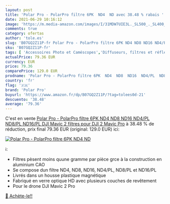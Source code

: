 ```yaml
---
layout: post
title: 'Polar Pro - PolarPro filtre 6PK  ND4  ND avec 38.48 % rabais '
date: 2021-06-29 10:16:12
image: 'https://m.media-amazon.com/images/I/31MDW7UIE3L._SL500_._SL400_.jpg'
comments: true
category: ofertas
author: 'tole.es'
slug: 'B07GQ2Z11P-fr Polar Pro - PolarPro filtre 6PK ND4 ND8 ND16 ND4/PL ND8/PL...'
sku: 'B07GQ2Z11P-fr'
tags: [ 'Accessoires Photo et Caméscopes','Diffuseurs, filtres et réflecteurs pour studio photo','Eclairage pour studio photo','Filtres lumière pour studio photo','High-Tech','Photo et caméscopes','Studio photo et éclairage','polar pro', ]
actualPrice: 79.36 EUR
currency: EUR
price: 79.36
comparePrice: 129.0 EUR
prodname: 'Polar Pro - PolarPro filtre 6PK  ND4  ND8  ND16  ND4/PL  ND8/PL  ND16/PL DJI Mavic 2 filtres  pour DJI 2 Mavic Pro'
country: 'fr'
flag: '🇫🇷'
brand: 'Polar Pro'
buyurl: 'https://www.amazon.fr/dp/B07GQ2Z11P/?tag=tolees0d-21'
descuento: '38.48'
average: '79.36'
---
```


C'est en vente [Polar Pro - PolarPro filtre 6PK  ND4  ND8  ND16  ND4/PL  ND8/PL  ND16/PL DJI Mavic 2 filtres  pour DJI 2 Mavic Pro](https://www.amazon.fr/dp/B07GQ2Z11P/?tag=tolees0d-21)  à  38.48 % de réduction, prix final  79.36 EUR (original: 129.0 EUR) ici:

[![Polar Pro - PolarPro filtre 6PK  ND4  ND](https://m.media-amazon.com/images/I/31MDW7UIE3L._SL500_._SL400_.jpg)](https://www.amazon.fr/dp/B07GQ2Z11P/?tag=tolees0d-21)

ℹ️:

- Filtres pèsent moins quune gramme par pièce grce à la construction en aluminium CAO
- Se compose dun filtre ND4, ND8, ND16, ND4/PL, ND8/PL et ND16/PL
- Livrés dans un housse plastique magnétique
- Fabriqué en verre optique HD avec plusieurs couches de revêtement
- Pour le drone DJI Mavic 2 Pro

[🛒 Achète-le!!](https://www.amazon.fr/dp/B07GQ2Z11P/?tag=tolees0d-21)
